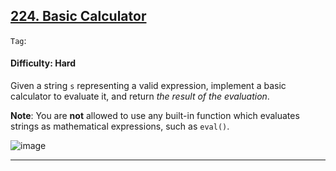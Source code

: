 ## [224. Basic Calculator](https://leetcode.com/problems/basic-calculator/)

```Tag```:

#### Difficulty: Hard

Given a string ```s``` representing a valid expression, implement a basic calculator to evaluate it, and return _the result of the evaluation_.

__Note__: You are __not__ allowed to use any built-in function which evaluates strings as mathematical expressions, such as ```eval()```.

![image](https://user-images.githubusercontent.com/35042430/227119949-ed512e60-429d-48d2-950d-0781bf210bba.png)

---


